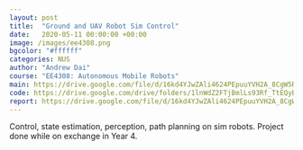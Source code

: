 ```yaml
---
layout: post
title:  "Ground and UAV Robot Sim Control"
date:   2020-05-11 00:00:00 +00:00
image: /images/ee4308.png
bgcolor: "#ffffff"
categories: NUS
author: "Andrew Dai"
course: "EE4308: Autonomous Mobile Robots"
main: https://drive.google.com/file/d/16kd4YJwZAli4624PEpuuYVH2A_8CgW5R/view?usp=share_link
code: https://drive.google.com/drive/folders/1lnWdZ2FTjBmlLs93Rf_TtEQyBwNSho_S?usp=sharing
report: https://drive.google.com/file/d/16kd4YJwZAli4624PEpuuYVH2A_8CgW5R/view?usp=share_link
---
```

Control, state estimation, perception, path planning on sim robots. Project done while on exchange in Year 4.